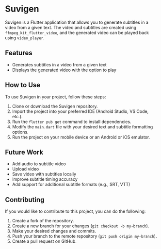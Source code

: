 # Suvigen

Suvigen is a Flutter application that allows you to generate subtitles in a video from a given text. The video and subtitles are created using `ffmpeg_kit_flutter_video`, and the generated video can be played back using `video_player`.

## Features

- Generates subtitles in a video from a given text
- Displays the generated video with the option to play

## How to Use

To use Suvigen in your project, follow these steps:

1. Clone or download the Suvigen repository.
2. Import the project into your preferred IDE (Android Studio, VS Code, etc.).
3. Run the `flutter pub get` command to install dependencies.
4. Modify the `main.dart` file with your desired text and subtitle formatting options.
5. Run the project on your mobile device or an Android or iOS emulator.

## Future Work

- Add audio to subtitle video
- Upload video
- Save video with subtitles locally
- Improve subtitle timing accuracy
- Add support for additional subtitle formats (e.g., SRT, VTT)

## Contributing

If you would like to contribute to this project, you can do the following:

1. Create a fork of the repository.
2. Create a new branch for your changes (`git checkout -b my-branch`).
3. Make your desired changes and commits.
4. Push your branch to the remote repository (`git push origin my-branch`).
5. Create a pull request on GitHub.
